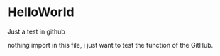 # HelloWorld
Just a test in github

nothing import in this file, i just want to test the function of the GitHub.
